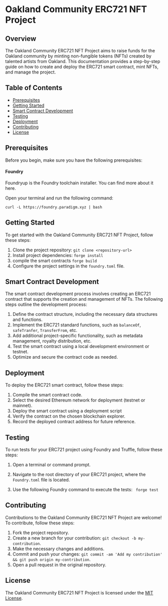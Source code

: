 # Oakland Community ERC721 NFT Project

## Overview

The Oakland Community ERC721 NFT Project aims to raise funds for the Oakland community by minting non-fungible tokens (NFTs) created by talented artists from Oakland. This documentation provides a step-by-step guide on how to create and deploy the ERC721 smart contract, mint NFTs, and manage the project.

## Table of Contents

- [Prerequisites](#prerequisites)
- [Getting Started](#getting-started)
- [Smart Contract Development](#smart-contract-development)
- [Testing](#Testing)
- [Deployment](#deployment)
- [Contributing](#contributing)
- [License](#license)

## Prerequisites

Before you begin, make sure you have the following prerequisites:

#### Foundry

Foundryup is the Foundry toolchain installer. You can find more about it here.

Open your terminal and run the following command:

`curl -L https://foundry.paradigm.xyz | bash`

## Getting Started

To get started with the Oakland Community ERC721 NFT Project, follow these steps:

1. Clone the project repository: `git clone <repository-url>`
2. Install project dependencies: `forge install`
3. compile the smart contracts `forge build`
4. Configure the project settings in the `foundry.toml` file.

## Smart Contract Development

The smart contract development process involves creating an ERC721 contract that supports the creation and management of NFTs. The following steps outline the development process:

1. Define the contract structure, including the necessary data structures and functions.
2. Implement the ERC721 standard functions, such as `balanceOf`, `safeTranfer`, `TransferFrom`, etc.
3. Add additional project-specific functionality, such as metadata management, royalty distribution, etc.
4. Test the smart contract using a local development environment or testnet.
5. Optimize and secure the contract code as needed.

## Deployment

To deploy the ERC721 smart contract, follow these steps:

1. Compile the smart contract code.
2. Select the desired Ethereum network for deployment (testnet or mainnet).
3. Deploy the smart contract using a deployment script
4. Verify the contract on the chosen blockchain explorer.
5. Record the deployed contract address for future reference.

## Testing
To run tests for your ERC721 project using Foundry and Truffle, follow these steps:

1. Open a terminal or command prompt.

2. Navigate to the root directory of your ERC721 project, where the `Foundry.toml` file is located.

3. Use the following Foundry command to execute the tests:
   ` forge test`

## Contributing

Contributions to the Oakland Community ERC721 NFT Project are welcome! To contribute, follow these steps:

1. Fork the project repository.
2. Create a new branch for your contribution: `git checkout -b my-contribution`.
3. Make the necessary changes and additions.
4. Commit and push your changes: `git commit -am 'Add my contribution' && git push origin my-contribution`.
5. Open a pull request in the original repository.

## License

The Oakland Community ERC721 NFT Project is licensed under the [MIT License](LICENSE).
